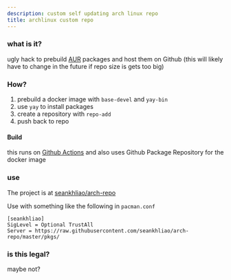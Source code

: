 ```yaml
---
description: custom self updating arch linux repo
title: archlinux custom repo
---
```

### what is it?

ugly hack to prebuild [AUR](https://aur.archlinux.org/)
packages and host them on Github
(this will likely have to change in the future if repo size is gets too big)

### How?

1. prebuild a docker image with `base-devel` and `yay-bin`
2. use `yay` to install packages
3. create a repository with `repo-add`
4. push back to repo

#### Build

this runs on [Github Actions](https://github.com/seankhliao/arch-repo/blob/master/.github/workflows/workflow.yaml)
and also uses Github Package Repository for the docker image

### use

The project is at [seankhliao/arch-repo](https://github.com/seankhliao/arch-repo)

Use with something like the following in `pacman.conf`

```
[seankhliao]
SigLevel = Optional TrustAll
Server = https://raw.githubusercontent.com/seankhliao/arch-repo/master/pkgs/
```

### is this legal?

maybe not?